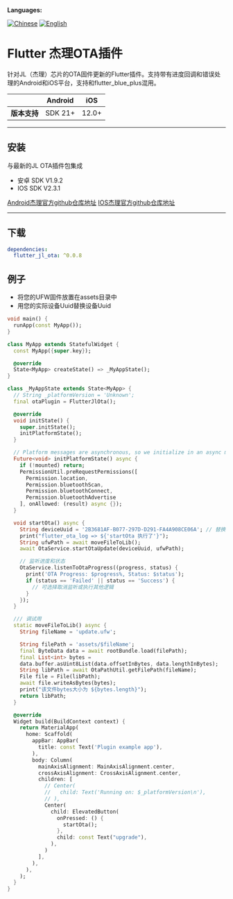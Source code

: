 **Languages:**

[![Chinese](https://img.shields.io/badge/Language-Chinese-blueviolet?style=for-the-badge)](README.md)
[![English](https://img.shields.io/badge/Language-English-blueviolet?style=for-the-badge)](README.en.md)

# Flutter 杰理OTA插件


针对JL（杰理）芯片的OTA固件更新的Flutter插件。支持带有进度回调和错误处理的Android和iOS平台，支持和flutter_blue_plus混用。

|          | Android | iOS   |
|----------|---------|-------|
| **版本支持** | SDK 21+ | 12.0+ |

---

## 安装

与最新的JL OTA插件包集成

* 安卓 SDK V1.9.2
* IOS SDK V2.3.1

[Android杰理官方github仓库地址](https://github.com/Jieli-Tech/Android-JL_OTA)
[IOS杰理官方github仓库地址](https://github.com/Jieli-Tech/iOS-JL_OTA)

---

## 下载

```yaml
dependencies:
  flutter_jl_ota: ^0.0.8
```

## 例子

* 将您的UFW固件放置在assets目录中
* 用您的实际设备Uuid替换设备Uuid

<?code-excerpt "basic.dart (basic-example)"?>

```dart
void main() {
  runApp(const MyApp());
}

class MyApp extends StatefulWidget {
  const MyApp({super.key});

  @override
  State<MyApp> createState() => _MyAppState();
}

class _MyAppState extends State<MyApp> {
  // String _platformVersion = 'Unknown';
  final otaPlugin = FlutterJlOta();

  @override
  void initState() {
    super.initState();
    initPlatformState();
  }

  // Platform messages are asynchronous, so we initialize in an async method.
  Future<void> initPlatformState() async {
    if (!mounted) return;
    PermissionUtil.preRequestPermissions([
      Permission.location,
      Permission.bluetoothScan,
      Permission.bluetoothConnect,
      Permission.bluetoothAdvertise
    ], onAllowed: (result) async {});
  }

  void startOta() async {
    String deviceUuid = '2B3681AF-B077-297D-D291-FA4A908CE06A'; // 替换为实际 UUID
    print("flutter_ota_log => ${'startOta 执行了'}");
    String ufwPath = await moveFileToLib();
    await OtaService.startOtaUpdate(deviceUuid, ufwPath);

    // 监听进度和状态
    OtaService.listenToOtaProgress((progress, status) {
      print('OTA Progress: $progress%, Status: $status');
      if (status == 'Failed' || status == 'Success') {
        // 可选择取消监听或执行其他逻辑
      }
    });
  }

  /// 调试用
  static moveFileToLib() async {
    String fileName = 'update.ufw';

    String filePath = 'assets/$fileName';
    final ByteData data = await rootBundle.load(filePath);
    final List<int> bytes =
    data.buffer.asUint8List(data.offsetInBytes, data.lengthInBytes);
    String libPath = await OtaPathUtil.getFilePath(fileName);
    File file = File(libPath);
    await file.writeAsBytes(bytes);
    print("该文件bytes大小为 ${bytes.length}");
    return libPath;
  }

  @override
  Widget build(BuildContext context) {
    return MaterialApp(
      home: Scaffold(
        appBar: AppBar(
          title: const Text('Plugin example app'),
        ),
        body: Column(
          mainAxisAlignment: MainAxisAlignment.center,
          crossAxisAlignment: CrossAxisAlignment.center,
          children: [
            // Center(
            //   child: Text('Running on: $_platformVersion\n'),
            // ),
            Center(
              child: ElevatedButton(
                onPressed: () {
                  startOta();
                },
                child: const Text("upgrade"),
              ),
            )
          ],
        ),
      ),
    );
  }
}

```
